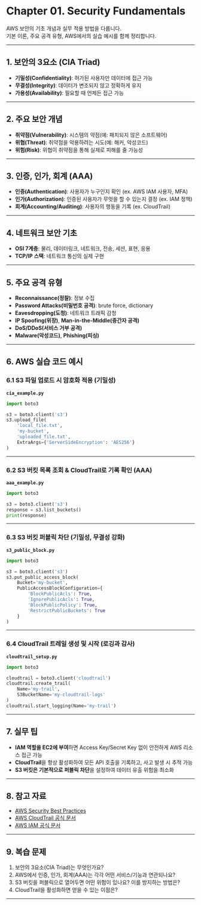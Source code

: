 # Chapter 01. Security Fundamentals

AWS 보안의 기초 개념과 실무 적용 방법을 다룹니다.  
기본 이론, 주요 공격 유형, AWS에서의 실습 예시를 함께 정리합니다.

---

## 1. 보안의 3요소 (CIA Triad)

- **기밀성(Confidentiality)**: 허가된 사용자만 데이터에 접근 가능  
- **무결성(Integrity)**: 데이터가 변조되지 않고 정확하게 유지  
- **가용성(Availability)**: 필요할 때 언제든 접근 가능

---

## 2. 주요 보안 개념

- **취약점(Vulnerability)**: 시스템의 약점(예: 패치되지 않은 소프트웨어)
- **위협(Threat)**: 취약점을 악용하려는 시도(예: 해커, 악성코드)
- **위험(Risk)**: 위협이 취약점을 통해 실제로 피해를 줄 가능성

---

## 3. 인증, 인가, 회계 (AAA)

- **인증(Authentication)**: 사용자가 누구인지 확인 (ex. AWS IAM 사용자, MFA)
- **인가(Authorization)**: 인증된 사용자가 무엇을 할 수 있는지 결정 (ex. IAM 정책)
- **회계(Accounting/Auditing)**: 사용자의 행동을 기록 (ex. CloudTrail)

---

## 4. 네트워크 보안 기초

- **OSI 7계층**: 물리, 데이터링크, 네트워크, 전송, 세션, 표현, 응용
- **TCP/IP 스택**: 네트워크 통신의 실제 구현

---

## 5. 주요 공격 유형

- **Reconnaissance(정찰)**: 정보 수집
- **Password Attacks(비밀번호 공격)**: brute force, dictionary
- **Eavesdropping(도청)**: 네트워크 트래픽 감청
- **IP Spoofing(위장)**, **Man-in-the-Middle(중간자 공격)**
- **DoS/DDoS(서비스 거부 공격)**
- **Malware(악성코드)**, **Phishing(피싱)**

---

## 6. AWS 실습 코드 예시

### 6.1 S3 파일 업로드 시 암호화 적용 (기밀성)

**`cia_example.py`**
```python
import boto3

s3 = boto3.client('s3')
s3.upload_file(
    'local_file.txt',
    'my-bucket',
    'uploaded_file.txt',
    ExtraArgs={'ServerSideEncryption': 'AES256'}
)
```

---

### 6.2 S3 버킷 목록 조회 & CloudTrail로 기록 확인 (AAA)

**`aaa_example.py`**
```python
import boto3

s3 = boto3.client('s3')
response = s3.list_buckets()
print(response)
```

---

### 6.3 S3 버킷 퍼블릭 차단 (기밀성, 무결성 강화)

**`s3_public_block.py`**
```python
import boto3

s3 = boto3.client('s3')
s3.put_public_access_block(
    Bucket='my-bucket',
    PublicAccessBlockConfiguration={
        'BlockPublicAcls': True,
        'IgnorePublicAcls': True,
        'BlockPublicPolicy': True,
        'RestrictPublicBuckets': True
    }
)
```

---

### 6.4 CloudTrail 트레일 생성 및 시작 (로깅과 감사)

**`cloudtrail_setup.py`**
```python
import boto3

cloudtrail = boto3.client('cloudtrail')
cloudtrail.create_trail(
    Name='my-trail',
    S3BucketName='my-cloudtrail-logs'
)
cloudtrail.start_logging(Name='my-trail')
```

---

## 7. 실무 팁

- **IAM 역할을 EC2에 부여**하면 Access Key/Secret Key 없이 안전하게 AWS 리소스 접근 가능
- **CloudTrail**을 항상 활성화하여 모든 API 호출을 기록하고, 사고 발생 시 추적 가능
- **S3 버킷은 기본적으로 퍼블릭 차단**을 설정하여 데이터 유출 위험을 최소화

---

## 8. 참고 자료

- [AWS Security Best Practices](https://docs.aws.amazon.com/ko_kr/wellarchitected/latest/security-pillar/)
- [AWS CloudTrail 공식 문서](https://docs.aws.amazon.com/ko_kr/awscloudtrail/latest/userguide/cloudtrail-user-guide.html)
- [AWS IAM 공식 문서](https://docs.aws.amazon.com/ko_kr/IAM/latest/UserGuide/introduction.html)

---

## 9. 복습 문제

1. 보안의 3요소(CIA Triad)는 무엇인가요?
2. AWS에서 인증, 인가, 회계(AAA)는 각각 어떤 서비스/기능과 연관되나요?
3. S3 버킷을 퍼블릭으로 열어두면 어떤 위험이 있나요? 이를 방지하는 방법은?
4. CloudTrail을 활성화하면 얻을 수 있는 이점은?

---

